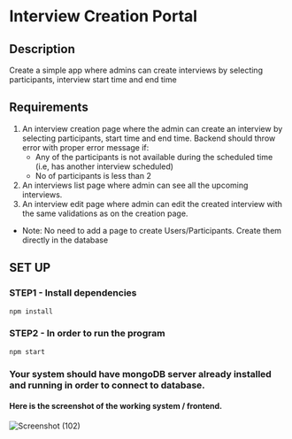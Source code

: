 # Interview Creation Portal

## Description
Create a simple app where admins can create interviews by selecting participants, interview start time and end time

## Requirements
1. An interview creation page where the admin can create an interview by selecting participants, start time and end time. Backend should throw error with proper error message if: 
   * Any of the participants is not available during the scheduled time (i.e, has another interview scheduled)
   * No of participants is less than 2
2. An interviews list page where admin can see all the upcoming interviews.
3. An interview edit page where admin can edit the created interview with the same validations as on the creation page.
* Note: No need to add a page to create Users/Participants. Create them directly in the database


## SET UP

### STEP1 - Install dependencies 

`npm install` 

### STEP2 - In order to run the program 

`npm start`


### Your system should have mongoDB server already installed and running in order to connect to database.


#### Here is the screenshot of the working system / frontend.
![Screenshot (102)](https://user-images.githubusercontent.com/63994999/146682101-17bc15d5-aa86-4be3-aca6-b27f9f9001ff.png)

